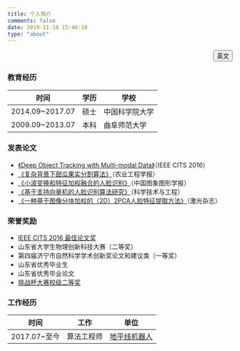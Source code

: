 ```yaml
---
title: 个人简介
comments: false
date: 2019-11-18 15:46:18
type: "about"
---
```


<div style = "text-align:right;"><input type = "button" value = "英文" /></div>

### 教育经历
| 时间|学历|学校
|-|-|-|
|2014.09~2017.07|硕士|中国科学院大学
|2009.09~2013.07|本科|曲阜师范大学


### 发表论文
* [《Deep Object Tracking with Multi-modal Data》](https://ieeexplore.ieee.org/abstract/document/7546403/)（IEEE CITS 2016）
* [《复杂背景下甜瓜果实分割算法》](http://www.tcsae.org/nygcxb/ch/reader/view_abstract.aspx?file_no=20140223)（农业工程学报）
* [《小波变换和特征加权融合的人脸识别》](http://www.cjig.cn/jig/ch/reader/view_abstract.aspx?file_no=20121209)（中国图象图形学报）
* [《基于支持向量机的人脸识别算法研究》](http://www.cnki.com.cn/Article/CJFDTotal-KXJS201134053.htm)（科学技术与工程）
* [《一种基于图像分块加权的（2D）2PCA人脸特征提取方法》](http://www.cnki.com.cn/Article/CJFDTOTAL-JGZZ201305011.htm)（激光杂志）


### 荣誉奖励

* [IEEE CITS 2016 最佳论文奖](http://opt.cas.cn/xwzx/tpxw/201607/t20160715_4641677.html)
* 山东省大学生物理创新科技大赛（二等奖）
* 第四届济宁市自然科学学术创新奖论文和建议类（一等奖）
* 山东省优秀毕业生
* 山东省优秀毕业论文
* [挑战杯大赛校级二等奖](http://www.tiaozhanbei.net/project/4368/)

### 工作经历
| 时间|工作 |单位
|-|-|-|
|2017.07~至今|算法工程师|[地平线机器人](http://www.horizon-robotics.com)|


